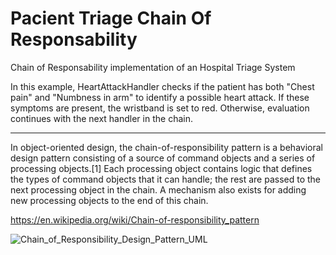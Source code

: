 # Pacient Triage Chain Of Responsability
Chain of Responsability implementation of an Hospital Triage System

In this example, HeartAttackHandler checks if the patient has both "Chest pain" and "Numbness in arm" to identify a possible heart attack. If these symptoms are present, the wristband is set to red. Otherwise, evaluation continues with the next handler in the chain.

------

In object-oriented design, the chain-of-responsibility pattern is a behavioral design pattern consisting of a source of command objects and a series of processing objects.[1] Each processing object contains logic that defines the types of command objects that it can handle; the rest are passed to the next processing object in the chain. A mechanism also exists for adding new processing objects to the end of this chain.

https://en.wikipedia.org/wiki/Chain-of-responsibility_pattern

![Chain_of_Responsibility_Design_Pattern_UML](https://upload.wikimedia.org/wikipedia/commons/6/6a/W3sDesign_Chain_of_Responsibility_Design_Pattern_UML.jpg)

